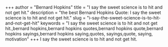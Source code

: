 +++
author = "Bernard Hopkins"
title = "I say the sweet science is to hit and not get hit."
description = "the best Bernard Hopkins Quote: I say the sweet science is to hit and not get hit."
slug = "i-say-the-sweet-science-is-to-hit-and-not-get-hit"
keywords = "I say the sweet science is to hit and not get hit.,bernard hopkins,bernard hopkins quotes,bernard hopkins quote,bernard hopkins sayings,bernard hopkins saying,quotes, sayings,quote, saying, motivation"
+++
I say the sweet science is to hit and not get hit.
